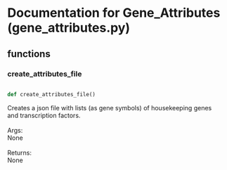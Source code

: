 # Documentation for Gene_Attributes (gene_attributes.py)

## functions

### create\_attributes\_file
```py

def create_attributes_file()

```



Creates a json file with lists (as gene symbols) of housekeeping genes<br />and transcription factors.<br /><br />Args:<br />	None<br /><br />Returns:<br />	None

